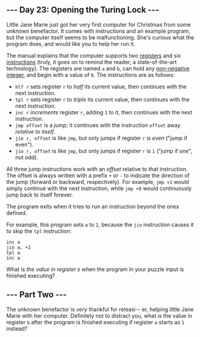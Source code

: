 --- Day 23: Opening the Turing Lock ---
---------------------------------------

Little Jane Marie just got her very first computer for Christmas from some unknown benefactor. It comes with instructions and an example program, but the computer itself seems to be malfunctioning. She's curious what the program does, and would like you to help her run it.


The manual explains that the computer supports two [registers](https://en.wikipedia.org/wiki/Processor_register) and six [instructions](https://en.wikipedia.org/wiki/Instruction_set) (truly, it goes on to remind the reader, a state-of-the-art technology). The registers are named `a` and `b`, can hold any [non-negative integer](https://en.wikipedia.org/wiki/Natural_number), and begin with a value of `0`. The instructions are as follows:


* `hlf r` sets register `r` to *half* its current value, then continues with the next instruction.
* `tpl r` sets register `r` to *triple* its current value, then continues with the next instruction.
* `inc r` *increments* register `r`, adding `1` to it, then continues with the next instruction.
* `jmp offset` is a *jump*; it continues with the instruction `offset` away *relative to itself*.
* `jie r, offset` is like `jmp`, but only jumps if register `r` is *even* ("jump if even").
* `jio r, offset` is like `jmp`, but only jumps if register `r` is `1` ("jump if *one*", not odd).


All three jump instructions work with an *offset* relative to that instruction. The offset is always written with a prefix `+` or `-` to indicate the direction of the jump (forward or backward, respectively). For example, `jmp +1` would simply continue with the next instruction, while `jmp +0` would continuously jump back to itself forever.


The program exits when it tries to run an instruction beyond the ones defined.


For example, this program sets `a` to `2`, because the `jio` instruction causes it to skip the `tpl` instruction:



```
inc a
jio a, +2
tpl a
inc a

```

What is *the value in register `b`* when the program in your puzzle input is finished executing?


--- Part Two ---
----------------

The unknown benefactor is *very* thankful for releasi-- er, helping little Jane Marie with her computer. Definitely not to distract you, what is the value in register `b` after the program is finished executing if register `a` starts as `1` instead?


